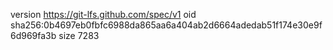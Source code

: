 version https://git-lfs.github.com/spec/v1
oid sha256:0b4697eb0fbfc6988da865aa6a404ab2d6664adedab51f174e30e9f6d969fa3b
size 7283
